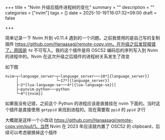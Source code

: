 +++
title = "Nvim 升级后插件进程树的变化"
summary = ""
description = ""
categories = ["nvim"]
tags = []
date = 2025-10-19T16:07:32+09:00
draft = false

+++



简单记录一下 Nvim 升到 v0.11.4 遇到的一个问题。之前我使用的是自己写的复制插件 https://github.com/Hanaasagi/remote-copy.vim。在升级之后发现报错了，原因是 `fd` 不可写入。我的这个插件是将 OSC52 编码后的序列写入到 Nvim 的进程中的。Nvim 在这次升级之后插件的进程树关系发生了改变



如下图

```
nvim─┬─language_server─┬─language_server───18*[{language_server}]
     │                 └─17*[{language_server}]
     ├─2*[lua-language-se───4*[{lua-language-se}]]
     ├─pynvim-python───python
     └─4*[{nvim}]

```



如果我没有记错，之前这个 Python 的进程应该是直接挂在 nvim 下面的。当时这个插件是直接使用 `getppid` 来找到进程的。现在需要取 `ppid` 的 `ppid` 才行



大概就是这样一个小改动 https://github.com/Hanaasagi/remote-copy.vim/pull/1。当然 Nvim 在 2023 年应该就内置了 OSC52 的 clipboard，后续可以考虑替换掉这个插件
